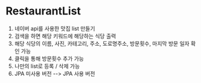 # RestaurantList
1. 네이버 api를 사용한 맛집 list 만들기
2. 검색을 하면 해당 키워드에 해당하는 식당 출력
3. 해당 식당의 이름, 사진, 카테고리, 주소, 도로명주소, 방문횟수, 마지막 방문 일자 확인 가능
4. 클릭을 통해 방문횟수 추가 가능
5. 나만의 list로 등록 / 삭제 가능
6. JPA 미사용 버전 --> JPA 사용 버전 
